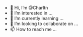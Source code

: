 - 👋 Hi, I’m @Charltn
- 👀 I’m interested in ...
- 🌱 I’m currently learning ...
- 💞️ I’m looking to collaborate on ...
- 📫 How to reach me ...

<!---
Charltn/Charltn is a ✨ special ✨ repository because its `README.md` (this file) appears on your GitHub profile.
You can click the Preview link to take a look at your changes.
--->
